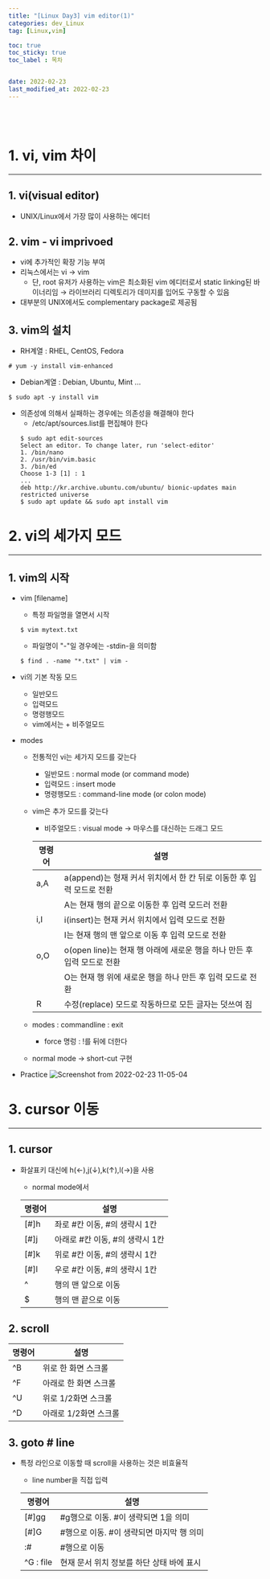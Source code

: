 ```yaml
---
title: "[Linux Day3] vim editor(1)"
categories: dev_Linux
tag: [Linux,vim]

toc: true
toc_sticky: true
toc_label : 목차


date: 2022-02-23
last_modified_at: 2022-02-23
---
```

<br>
<br>

# 1. vi, vim 차이
---
## 1. vi(visual editor)
* UNIX/Linux에서 가장 많이 사용하는 에디터
  
## 2. vim - vi imprivoed
* vi에 추가적인 확장 기능 부여
* 리눅스에서는 vi → vim
    - 단, root 유저가 사용하는 vim은 최소화된 vim 에디터로서 static linking된 바이너리임 → 라이브러리 디렉토리가 데미지를 입어도 구동할 수 있음
* 대부분의 UNIX에서도 complementary package로 제공됨

## 3. vim의 설치
* RH계열 : RHEL, CentOS, Fedora
```
# yum -y install vim-enhanced
```
* Debian계열 : Debian, Ubuntu, Mint ...
```
$ sudo apt -y install vim
```
* 의존성에 의해서 실패하는 경우에는 의존성을 해결해야 한다
    - /etc/apt/sources.list를 편집해야 한다
    ```
    $ sudo apt edit-sources
    Select an editor. To change later, run 'select-editor'
    1. /bin/nano
    2. /usr/bin/vim.basic
    3. /bin/ed
    Choose 1-3 [1] : 1
    ...
    deb http://kr.archive.ubuntu.com/ubuntu/ bionic-updates main restricted universe
    $ sudo apt update && sudo apt install vim
    ```

# 2. vi의 세가지 모드
---
## 1. vim의 시작
* vim \[filename]
    - 특정 파일명을 열면서 시작
    ```
    $ vim mytext.txt
    ```

    - 파일명이 "-"일 경우에는 -stdin-을 의미함
    ```
    $ find . -name "*.txt" | vim -
    ```

* vi의 기본 작동 모드
    -  일반모드
    -  입력모드
    -  명령행모드
    -  vim에서는 + 비주얼모드
* modes
    - 전통적인 vi는 세가지 모드를 갖는다
        + 일반모드 : normal mode (or command mode)
        + 입력모드 : insert mode
        + 명령행모드 : command-line mode (or colon mode) 
    - vim은 추가 모드를 갖는다 
        + 비주얼모드 : visual mode → 마우스를 대신하는 드래그 모드 

        |명령어|설명|
        |---|---|
        |a,A|a(append)는 형재 커서 위치에서 한 칸 뒤로 이동한 후 입력 모드로 전환|
        ||A는 현재 행의 끝으로 이동한 후 입력 모드러 전환|
        |i,I|i(insert)는 현재 커서 위치에서 입력 모드로 전환|
        ||I는 현재 행의 맨 앞으로 이동 후 입력 모드로 전환|
        |o,O|o(open line)는 현재 행 아래에 새로운 행을 하나 만든 후 입력 모드로 전환|
        ||O는 현재 행 위에 새로운 행을 하나 만든 후 입력 모드로 전환|
        |R|수정(replace) 모드로 작동하므로 모든 글자는 덧쓰여 짐|

    - modes : commandline : exit
        + force 명렁 : !를 뒤에 더한다
    - normal mode → short-cut 구현

* Practice
![Screenshot from 2022-02-23 11-05-04](https://user-images.githubusercontent.com/58837749/155295151-d731fc4e-5ecb-486b-877c-e9a06532b0c2.png)


# 3. cursor 이동
---
## 1. cursor
* 화살표키 대신에 h(←),j(↓),k(↑),l(→)을 사용
    - normal mode에서

    |명령어|설명|
    |---|---|
    |[#]h|좌로 #칸 이동, #의 생략시 1칸|
    |[#]j|아래로 #칸 이동, #의 생략시 1칸|
    |[#]k|위로 #칸 이동, #의 생략시 1칸|
    |[#]l|우로 #칸 이동, #의 생략시 1칸|
    |^|행의 맨 앞으로 이동|
    |$|행의 맨 끝으로 이동|

## 2. scroll

|명령어|설명|
|---|---|
|^B|위로 한 화면 스크롤|
|^F|아래로 한 화면 스크롤|
|^U|위로 1/2화면 스크롤|
|^D|아래로 1/2화면 스크롤|

## 3. goto # line
* 특정 라인으로 이동할 때 scroll을 사용하는 것은 비효율적
    - line number을 직접 입력 

    |명령어|설명|
    |---|---|
    |[#]gg|#g행으로 이동. #이 생략되면 1을 의미|
    |[#]G|#행으로 이동. #이 생략되면 마지막 행 의미|
    |:#|#행으로 이동|
    |^G : file|현재 문서 위치 정보를 하단 상태 바에 표시| 

